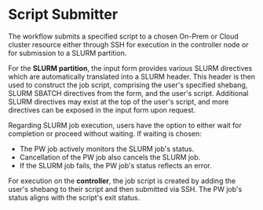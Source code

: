 
# Script Submitter
The workflow submits a specified script to a chosen On-Prem or Cloud cluster resource either through SSH for execution in the controller node or for submission to a SLURM partition.

For the **SLURM partition**, the input form provides various SLURM directives which are automatically translated into a SLURM header. This header is then used to construct the job script, comprising the user's specified shebang, SLURM SBATCH directives from the form, and the user's script. Additional SLURM directives may exist at the top of the user's script, and more directives can be exposed in the input form upon request.

Regarding SLURM job execution, users have the option to either wait for completion or proceed without waiting. If waiting is chosen:
- The PW job actively monitors the SLURM job's status.
- Cancellation of the PW job also cancels the SLURM job.
- If the SLURM job fails, the PW job's status reflects an error.

For execution on the **controller**, the job script is created by adding the user's shebang to their script and then submitted via SSH. The PW job's status aligns with the script's exit status.